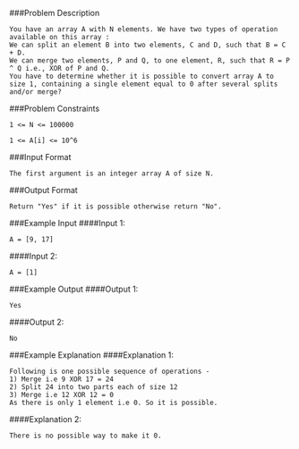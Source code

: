 ###Problem Description
```
You have an array A with N elements. We have two types of operation available on this array :
We can split an element B into two elements, C and D, such that B = C + D.
We can merge two elements, P and Q, to one element, R, such that R = P ^ Q i.e., XOR of P and Q.
You have to determine whether it is possible to convert array A to size 1, containing a single element equal to 0 after several splits and/or merge?
```


###Problem Constraints
```
1 <= N <= 100000

1 <= A[i] <= 10^6
```


###Input Format
```
The first argument is an integer array A of size N.
```



###Output Format
```
Return "Yes" if it is possible otherwise return "No".
```



###Example Input
####Input 1:

```
A = [9, 17]
```
####Input 2:

```
A = [1]
```


###Example Output
####Output 1:

```
Yes
```
####Output 2:

```
No
```


###Example Explanation
####Explanation 1:

```
Following is one possible sequence of operations -
1) Merge i.e 9 XOR 17 = 24
2) Split 24 into two parts each of size 12
3) Merge i.e 12 XOR 12 = 0  
As there is only 1 element i.e 0. So it is possible.
```
####Explanation 2:

```
There is no possible way to make it 0.
```
